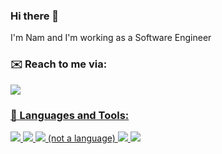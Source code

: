 ### Hi there 👋

I'm Nam and I'm working as a Software Engineer

### ✉️ Reach to me via:
<section align="left">
  <a href="https://www.linkedin.com/in/nam-anh-mai/">
    <img src="https://img.shields.io/badge/linkedin-%230077B5.svg?&style=for-the-badge&logo=linkedin&logoColor=white"/>
</section>

### 🧰 Languages and Tools:
<section align="left">
  <img src="https://github.com/abrahamcalf/programming-languages-logos/blob/e1be48ad2dffe3e6e0e24fdefa9e740167fb2315/src/javascript/javascript_32x32.png">
  <img src="https://github.com/abrahamcalf/programming-languages-logos/blob/e1be48ad2dffe3e6e0e24fdefa9e740167fb2315/src/css/css_32x32.png">
  <img src="https://github.com/abrahamcalf/programming-languages-logos/blob/e1be48ad2dffe3e6e0e24fdefa9e740167fb2315/src/html/html_48x48.png">
  <span>(not a language)</span>
  <img src="https://github.com/abrahamcalf/programming-languages-logos/blob/e1be48ad2dffe3e6e0e24fdefa9e740167fb2315/src/python/python_32x32.png">
  <img src="https://github.com/abrahamcalf/programming-languages-logos/blob/e1be48ad2dffe3e6e0e24fdefa9e740167fb2315/src/cpp/cpp_32x32.png">
</section>

<!--
**nam-m/nam-m** is a ✨ _special_ ✨ repository because its `README.md` (this file) appears on your GitHub profile.
-->

